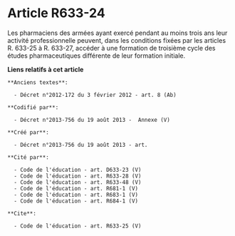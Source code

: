# Article R633-24

Les pharmaciens des armées ayant exercé pendant au moins trois ans leur activité professionnelle peuvent, dans les conditions
fixées par les articles R. 633-25 à R. 633-27, accéder à une formation de troisième cycle des études pharmaceutiques
différente de leur formation initiale.

**Liens relatifs à cet article**

	**Anciens textes**:

	  - Décret n°2012-172 du 3 février 2012 - art. 8 (Ab)

	**Codifié par**:

	  - Décret n°2013-756 du 19 août 2013 -  Annexe (V)

	**Créé par**:

	  - Décret n°2013-756 du 19 août 2013 - art.

	**Cité par**:

	  - Code de l'éducation - art. D633-23 (V)
	  - Code de l'éducation - art. R633-28 (V)
	  - Code de l'éducation - art. R633-48 (V)
	  - Code de l'éducation - art. R681-1 (V)
	  - Code de l'éducation - art. R683-1 (V)
	  - Code de l'éducation - art. R684-1 (V)

	**Cite**:

	  - Code de l'éducation - art. R633-25 (V)
